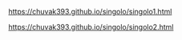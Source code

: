 https://chuvak393.github.io/singolo/singolo1.html


https://chuvak393.github.io/singolo/singolo2.html
